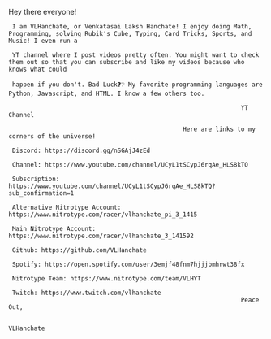 Hey there everyone!

     I am VLHanchate, or Venkatasai Laksh Hanchate! I enjoy doing Math, Programming, solving Rubik's Cube, Typing, Card Tricks, Sports, and Music! I even run a
     
     YT channel where I post videos pretty often. You might want to check them out so that you can subscribe and like my videos because who knows what could
     
     happen if you don't. Bad Luck❓❔ My favorite programming languages are Python, Javascript, and HTML. I know a few others too.
     
                                                                    YT Channel
                                                                    
                                                    Here are links to my corners of the universe!
                                                                    
     Discord: https://discord.gg/nSGAjJ4zEd

     Channel: https://www.youtube.com/channel/UCyL1tSCypJ6rqAe_HLS8kTQ

     Subscription: https://www.youtube.com/channel/UCyL1tSCypJ6rqAe_HLS8kTQ?sub_confirmation=1
     
     Alternative Nitrotype Account: https://www.nitrotype.com/racer/vlhanchate_pi_3_1415
     
     Main Nitrotype Account: https://www.nitrotype.com/racer/vlhanchate_3_141592
     
     Github: https://github.com/VLHanchate
     
     Spotify: https://open.spotify.com/user/3emjf48fnm7hjjjbmhrwt38fx
     
     Nitrotype Team: https://www.nitrotype.com/team/VLHYT
     
     Twitch: https://www.twitch.com/vlhanchate
                                                                    Peace Out,
                                                                    
                                                                    VLHanchate

